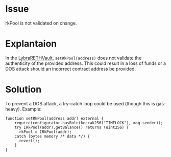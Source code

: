 # Issue
rkPool is not validated on change.

# Explantaion
In the [LybraRETHVault](https://github.com/code-423n4/2023-06-lybra/blob/main/contracts/lybra/pools/LybraRETHVault.sol#L41), `setRkPool(address)` does not validate the authenticity of the provided address. This could result in a loss of funds or a DOS attack should an incorrect contract address be provided.

# Solution
To prevent a DOS attack, a try-catch loop could be used (though this is gas-heavy). Example:
```sol
function setRkPool(address addr) external {
    require(configurator.hasRole(keccak256("TIMELOCK"), msg.sender));
    try IRkPool(addr).getBalance() returns (uint256) {
      rkPool = IRkPool(addr);
    catch (bytes memory /* data */) {
      revert();
    }
}
```
